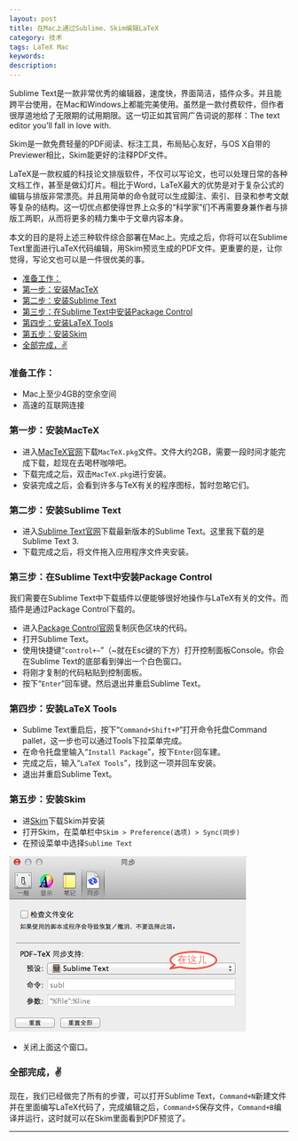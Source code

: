 ```yaml
---
layout: post
title: 在Mac上通过Sublime、Skim编辑LaTeX
category: 技术
tags: LaTeX Mac
keywords: 
description: 
---
```


Sublime Text是一款非常优秀的编辑器，速度快，界面简洁，插件众多。并且能跨平台使用，在Mac和Windows上都能完美使用。虽然是一款付费软件，但作者很厚道地给了无限期的试用期限。这一切正如其官网广告词说的那样：The text editor you'll fall in love with.

Skim是一款免费轻量的PDF阅读、标注工具，布局贴心友好，与OS X自带的Previewer相比，Skim能更好的注释PDF文件。

LaTeX是一款权威的科技论文排版软件，不仅可以写论文，也可以处理日常的各种文档工作，甚至是做幻灯片。相比于Word，LaTeX最大的优势是对于复杂公式的编辑与排版非常漂亮。并且用简单的命令就可以生成脚注、索引、目录和参考文献等复杂的结构。这一切优点都使得世界上众多的“科学家”们不再需要身兼作者与排版工两职，从而将更多的精力集中于文章内容本身。

本文的目的是将上述三种软件综合部署在Mac上。完成之后，你将可以在Sublime Text里面进行LaTeX代码编辑，用Skim预览生成的PDF文件。更重要的是，让你觉得，写论文也可以是一件很优美的事。

<!-- MarkdownTOC -->

- [准备工作：](#准备工作：)
- [第一步：安装MacTeX](#第一步：安装mactex)
- [第二步：安装Sublime Text](#第二步：安装sublime-text)
- [第三步：在Sublime Text中安装Package Control](#第三步：在sublime-text中安装package-control)
- [第四步：安装LaTeX Tools](#第四步：安装latex-tools)
- [第五步：安装Skim](#第五步：安装skim)
- [全部完成，✌️](#全部完成，✌️)

<!-- /MarkdownTOC -->


### 准备工作：

- Mac上至少4GB的空余空间
- 高速的互联网连接

### 第一步：安装MacTeX
- 进入[MacTeX官网](http://www.tug.org/mactex)下载`MacTeX.pkg`文件。文件大约2GB，需要一段时间才能完成下载，趁现在去喝杯咖啡吧。
- 下载完成之后，双击`MacTeX.pkg`进行安装。
- 安装完成之后，会看到许多与TeX有关的程序图标，暂时忽略它们。

### 第二步：安装Sublime Text
- 进入[Sublime Text官网](http://www.sublimetext.com)下载最新版本的Sublime Text。这里我下载的是Sublime Text 3.
- 下载完成之后，将文件拖入应用程序文件夹安装。

### 第三步：在Sublime Text中安装Package Control
我们需要在Sublime Text中下载插件以便能够很好地操作与LaTeX有关的文件。而插件是通过Package Control下载的。

- 进入[Package Control官网](http://sublime.wbond.net/installation)复制灰色区块的代码。
- 打开Sublime Text。
- 使用快捷键“`control+~`”（~就在Esc键的下方）打开控制面板Console。你会在Sublime Text的底部看到弹出一个白色窗口。
- 将刚才复制的代码粘贴到控制面板。
- 按下“`Enter`”回车键。然后退出并重启Sublime Text。

### 第四步：安装LaTeX Tools
- Sublime Text重启后，按下“`Command+Shift+P`”打开命令托盘Command pallet，这一步也可以通过Tools下拉菜单完成。
- 在命令托盘里输入“`Install Package`”，按下`Enter`回车建。
- 完成之后，输入“`LaTeX Tools`”，找到这一项并回车安装。
- 退出并重启Sublime Text。

### 第五步：安装Skim
- 进[Skim](http://skim-app.sourceforge.net)下载Skim并安装
- 打开Skim，在菜单栏中`Skim > Preference(选项) > Sync(同步)`
- 在预设菜单中选择`Sublime Text`

![skim](/public/img/skim.png)

- 关闭上面这个窗口。

### 全部完成，✌️
现在，我们已经做完了所有的步骤，可以打开Sublime Text，`Command+N`新建文件并在里面编写LaTeX代码了，完成编辑之后，`Command+S`保存文件，`Command+B`编译并运行，这时就可以在Skim里面看到PDF预览了。

---

